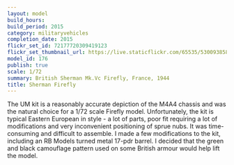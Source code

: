 ```yaml
---
layout: model
build_hours: 
build_period: 2015
category: militaryvehicles
completion_date: 2015
flickr_set_id: 72177720309419123
flickr_set_thumbnail_url: https://live.staticflickr.com/65535/53009385861_3c1878c661_m.jpg
model_id: 176
publish: true
scale: 1/72
summary: British Sherman Mk.Vc Firefly, France, 1944
title: Sherman Firefly
---
```


The UM kit is a reasonably accurate depiction of the M4A4 chassis and was the natural choice for a 1/72 scale Firefly model. Unfortunately, the kit is typical Eastern European in style - a lot of parts, poor fit requiring a lot of modifications and very inconvenient positioning of sprue nubs. It was time-consuming and difficult to assemble. I made a few modifications to the kit, including an RB Models turned metal 17-pdr barrel. I decided that the green and black camouflage pattern used on some British armour would help lift the model.

